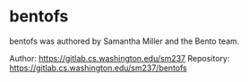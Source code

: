 # bentofs 

bentofs was authored by Samantha Miller and the Bento team.

Author: https://gitlab.cs.washington.edu/sm237
Repository: https://gitlab.cs.washington.edu/sm237/bentofs
